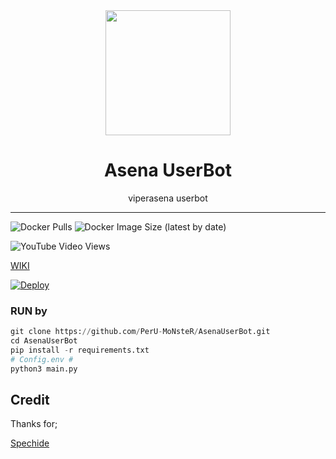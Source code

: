 <div align="center">
  <img src="" width="200" height="200">
  <h1>Asena UserBot</h1>
</div>
<p align="center">
    viperasena userbot
</p>

----
![Docker Pulls](https://img.shields.io/docker/pulls/fusuf/asenauserbot?style=flat-square) ![Docker Image Size (latest by date)](https://img.shields.io/docker/image-size/fusuf/asenauserbot?style=flat-square)


![YouTube Video Views](https://img.shields.io/youtube/views/mUUQ53TYqI0?style=flat-square)



 [WIKI](https://github.com/PerU-MoNsteR/AsenaUserBot/wiki/Kurulum/)

[![Deploy](https://www.herokucdn.com/deploy/button.svg)](https://heroku.com/deploy?template=https://github.com/Quiec/AsenaUserBot)
### RUN by

```python
git clone https://github.com/PerU-MoNsteR/AsenaUserBot.git
cd AsenaUserBot
pip install -r requirements.txt
# Config.env #
python3 main.py
```


## Credit
Thanks for;

[Spechide](https://github.com/Spechide)
